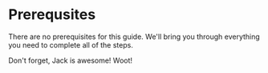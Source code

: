 # Prerequsites
There are no prerequisites for this guide. We'll bring you through everything you need to complete all of the steps.

Don't forget, Jack is awesome! Woot!
